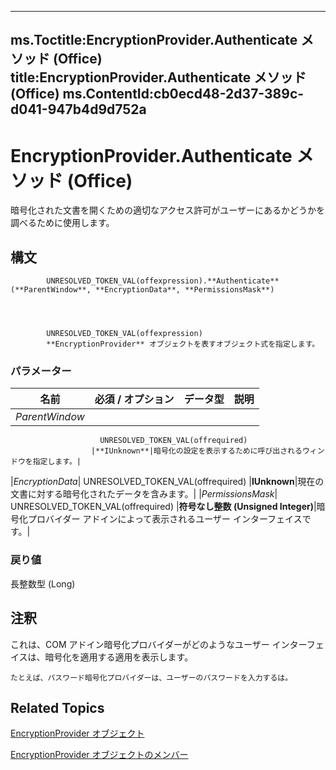 

---
ms.Toctitle:EncryptionProvider.Authenticate メソッド (Office)
title:EncryptionProvider.Authenticate メソッド (Office)
ms.ContentId:cb0ecd48-2d37-389c-d041-947b4d9d752a
---
# EncryptionProvider.Authenticate メソッド (Office)




暗号化された文書を開くための適切なアクセス許可がユーザーにあるかどうかを調べるために使用します。

## 構文

            UNRESOLVED_TOKEN_VAL(offexpression).**Authenticate**(**ParentWindow**, **EncryptionData**, **PermissionsMask**)




            UNRESOLVED_TOKEN_VAL(offexpression)
            **EncryptionProvider** オブジェクトを表すオブジェクト式を指定します。

### パラメーター

|**名前**|**必須 / オプション**|**データ型**|**説明**|
|---|---|---|---|
|*ParentWindow*|
                        UNRESOLVED_TOKEN_VAL(offrequired)
                      |**IUnknown**|暗号化の設定を表示するために呼び出されるウィンドウを指定します。|
|*EncryptionData*|
                        UNRESOLVED_TOKEN_VAL(offrequired)
                      |**IUnknown**|現在の文書に対する暗号化されたデータを含みます。|
|*PermissionsMask*|
                        UNRESOLVED_TOKEN_VAL(offrequired)
                      |**符号なし整数 (Unsigned Integer)**|暗号化プロバイダー アドインによって表示されるユーザー インターフェイスです。|



### 戻り値
長整数型 (Long)





## 注釈
これは、COM アドイン暗号化プロバイダーがどのようなユーザー インターフェイスは、暗号化を適用する適用を表示します。

	たとえば、パスワード暗号化プロバイダーは、ユーザーのパスワードを入力するは。



## Related Topics

[EncryptionProvider オブジェクト](9f5cc550-6bcb-2748-14a7-696cf8ef021b.md)

[EncryptionProvider オブジェクトのメンバー](48bed5b8-b284-4b52-4143-153ae1c751a4.md)




